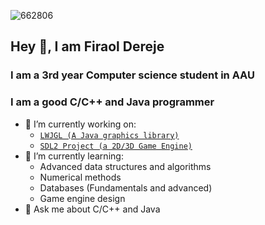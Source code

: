 ![662806](https://github.com/Wildude/Wildude/assets/122345410/390e1107-6ab7-4fc6-a643-ddca607276df)
## Hey 👋, I am Firaol Dereje
### I am a 3rd year Computer science student in AAU
### I am a good C/C++ and Java programmer
- 🔭 I’m currently working on:
  - [`LWJGL (A Java graphics library)`](https://github.com/Wildude/LWJGL-Repo)
  - [`SDL2 Project (a 2D/3D Game Engine)`](https://github.com/Wildude/SDL2-Project)
- 🌱 I’m currently learning:
  - Advanced data structures and algorithms
  - Numerical methods
  - Databases (Fundamentals and advanced)
  - Game engine design
- 💬 Ask me about C/C++ and Java
<!--
**Wildude/Wildude** is a ✨ _special_ ✨ repository because its `README.md` (this file) appears on your GitHub profile.

Here are some ideas to get you started:
- 👯 I’m looking to collaborate on ...
- 🤔 I’m looking for help with ...
- 💬 Ask me about ...
- 📫 How to reach me: ...
- 😄 Pronouns: ...
- ⚡ Fun fact: ...
-->

